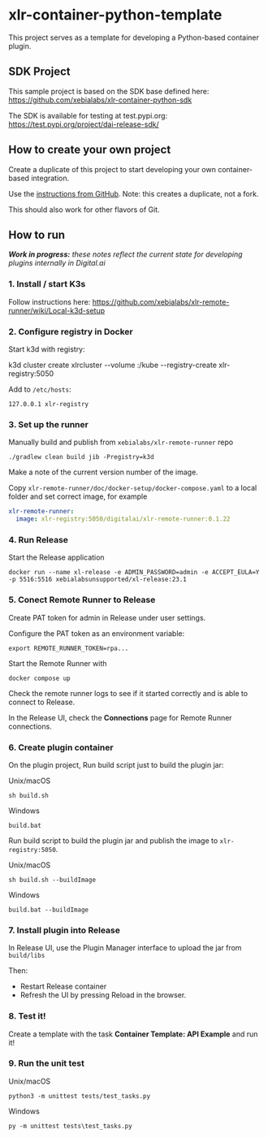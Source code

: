 # xlr-container-python-template

This project serves as a template for developing a Python-based container plugin.

## SDK Project

This sample project is based on the SDK base defined here:  
https://github.com/xebialabs/xlr-container-python-sdk

The SDK is available for testing at test.pypi.org:  
https://test.pypi.org/project/dai-release-sdk/

## How to create your own project

Create a duplicate of this project to start developing your own container-based integration. 

Use the [instructions from GitHub](https://docs.github.com/en/repositories/creating-and-managing-repositories/duplicating-a-repository). Note: this creates a duplicate, not a fork.

This should also work for other flavors of Git.


## How to run 

_**Work in progress:** these notes reflect the current state for developing plugins internally in Digital.ai_


### 1. Install / start K3s
Follow instructions here: https://github.com/xebialabs/xlr-remote-runner/wiki/Local-k3d-setup

### 2. Configure registry in Docker

Start k3d with registry: 

   k3d cluster create xlrcluster --volume <local path>:/kube --registry-create xlr-registry:5050

Add to `/etc/hosts`:

    127.0.0.1 xlr-registry
     
### 3. Set up the runner

Manually build and publish from `xebialabs/xlr-remote-runner` repo

    ./gradlew clean build jib -Pregistry=k3d

Make a note of the current version number of the image.

Copy `xlr-remote-runner/doc/docker-setup/docker-compose.yaml` to a local folder and set correct image, for example

```yaml
xlr-remote-runner:
  image: xlr-registry:5050/digitalai/xlr-remote-runner:0.1.22
```

### 4. Run Release

Start the Release application

    docker run --name xl-release -e ADMIN_PASSWORD=admin -e ACCEPT_EULA=Y -p 5516:5516 xebialabsunsupported/xl-release:23.1

### 5. Conect Remote Runner to Release 

Create PAT token for admin in Release under user settings.

Configure the PAT token as an environment variable:

    export REMOTE_RUNNER_TOKEN=rpa...

Start the Remote Runner with

    docker compose up

Check the remote runner logs to see if it started correctly and is able to connect to Release.
  
In the Release UI, check the **Connections** page for Remote Runner connections.

### 6. Create plugin container

On the plugin project, Run build script just to build the plugin jar: 

Unix/macOS

    sh build.sh

Windows

    build.bat

Run build script to build the plugin jar and publish the image to `xlr-registry:5050`.

Unix/macOS

    sh build.sh --buildImage

Windows

    build.bat --buildImage

### 7. Install plugin into Release

In Release UI, use the Plugin Manager interface to upload the jar from `build/libs`

Then:
   * Restart Release container
   * Refresh the UI by pressing Reload in the browser.


### 8. Test it!
Create a template with the task **Container Template: API Example** and run it!

### 9. Run the unit test

Unix/macOS

    python3 -m unittest tests/test_tasks.py

Windows

    py -m unittest tests\test_tasks.py




